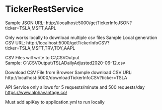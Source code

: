 # TickerRestService
Sample JSON URL: http://localhost:5000/getTickerInfoJSON?ticker=TSLA,MSFT,AAPL

Only works locally to download multiple csv files
Sample Local generation CSV URL: http://localhost:5000/getTickerInfoCSV?ticker=TSLA,MSFT,TRV,TOY,AAPL

CSV Files will write to C:\CSVOutput\
Sample:  C:\CSVOutput\TSLADailyAdjusted2020-06-12.csv

Download CSV File from Browser
Sample download CSV URL: http://localhost:5000/downloadTickerInfoCSV?ticker=TSLA

API Service only allows for 5 requests/minute and 500 requests/day
https://www.alphavantage.co/

Must add apiKey to application.yml to run locally 
